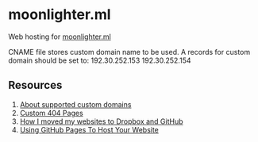 # moonlighter.ml
Web hosting for [moonlighter.ml](http://moonlighter.ml/)

CNAME file stores custom domain name to be used.
A records for custom domain should be set to:
192.30.252.153
192.30.252.154

## Resources
1. [About supported custom domains](https://help.github.com/articles/about-supported-custom-domains/)
2. [Custom 404 Pages](https://help.github.com/articles/custom-404-pages/)
3. [How I moved my websites to Dropbox and GitHub](http://alexcican.com/post/guide-hosting-website-dropbox-github/)
4. [Using GitHub Pages To Host Your Website](http://blog.teamtreehouse.com/using-github-pages-to-host-your-website)
